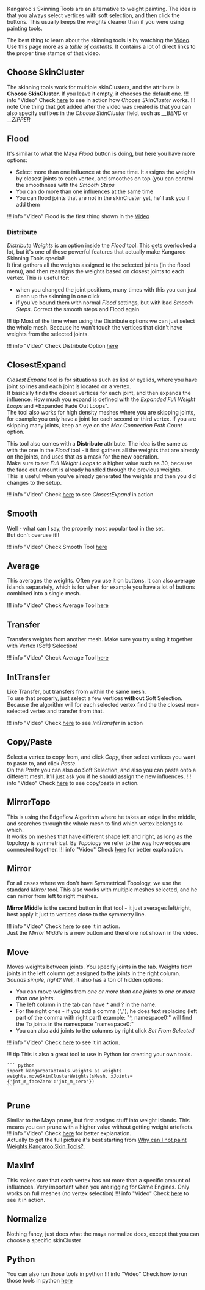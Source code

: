 
Kangaroo's Skinning Tools are an alternative to weight painting. The idea is that you always select vertices with soft selection,
and then click the buttons. This usually keeps the weights cleaner than if you were using painting tools.  

The best thing to learn about the skinning tools is by watching the [Video](https://www.youtube.com/watch?v=z4GYYWd6gS4).  
Use this page more as a *table of contents*. It contains a lot of direct links to the proper time stamps of that video.


## Choose SkinCluster
The skinning tools work for multiple skinClusters, and the attribute is **Choose SkinCluster**. If you leave it empty,
it chooses the default one. 
!!! info "Video"
    Check [here](https://www.youtube.com/watch?v=z4GYYWd6gS4&t=8m13s) to see in action how *Choose SkinCluster* works.
!!! note
    One thing that got added after the video was created is that you can also specify suffixes in the *Choose SkinCluster*
    field, such as *\_\_BEND* or *\_\_ZIPPER* 
 



## Flood
It's similar to what the Maya *Flood* button is doing, but here you have more options:  

-  Select more than one influence at the same time. It assigns the weights by closest joints to each vertex, and smoothes
on top (you can control the smoothness with the *Smooth Steps* 
- You can do more than one influences at the same time
- You can flood joints that are not in the skinCluster yet, he'll ask you if add them


!!! info "Video"
    Flood is the first thing shown in the [Video](https://www.youtube.com/watch?v=z4GYYWd6gS4)


### Distribute 
*Distribute Weights* is an option inside the *Flood* tool. This gets overlooked a lot, but it's one of those powerful 
features that actually make Kangaroo Skinning Tools special!   
It first gathers all the weights assigned to the selected joints (in the flood menu), and then reassigns the weights based 
on closest joints to each vertex.
This is useful for:  

- when you changed the joint positions, many times with this you can just clean up the skinning in one click
- if you've bound them with normal *Flood* settings, but with bad *Smooth Steps*. Correct the smooth steps and Flood again


!!! tip
    Most of the time when using the Distribute options we can just select the whole mesh. Because he won't touch the
    vertices that didn't have weights from the selected joints.

    
!!! info "Video"
    Check Distribute Option [here](https://www.youtube.com/watch?v=z4GYYWd6gS4&t=1m36s)




## ClosestExpand
*Closest Expand* tool is for situations such as lips or eyelids, where you have joint splines and each joint is located
on a vertex.  
It basically finds the closest vertices for each joint, and then expands the influence. How much you expand is defined
with the *Expanded Full Weight Loops* and *Expanded Fade Out Loops".  
The tool also works for high density meshes where you are skipping joints, for example you only have a joint for each second
or third vertex. If you are skipping many joints, keep an eye on the *Max Connection Path Count* option.  

This tool also comes with a **Distribute** attribute. The idea is the same as with the one in the *Flood* tool - it first
gathers all the weights that are already on the joints, and uses that as a mask for the new operation.   
Make sure to set *Full Weight Loops* to a higher value such as 30, because the fade out amount is already handled through 
the previous weights.  
This is useful when you've already generated the weights and then you did changes to the setup.  

!!! info "Video"
    Check [here](https://www.youtube.com/watch?v=z4GYYWd6gS4&t=12m15s) to see *ClosestExpand* in action  



## Smooth
Well - what can I say, the properly most popular tool in the set.  
But don't overuse it!!

!!! info "Video"
    Check Smooth Tool [here](https://www.youtube.com/watch?v=z4GYYWd6gS4&t=3m26s)


## Average
This averages the weights. Often you use it on buttons. It can also average islands separately, which is for when 
for example you have a lot of buttons combined into a single mesh.  

!!! info "Video"
    Check Average Tool [here](https://www.youtube.com/watch?v=z4GYYWd6gS4&t=4m08s)


## Transfer 
Transfers weights from another mesh. Make sure you try using it together with Vertex (Soft) Selection!

!!! info "Video"
    Check Average Tool [here](https://www.youtube.com/watch?v=z4GYYWd6gS4&t=4m45s)


## IntTransfer
Like Transfer, but transfers from within the same mesh.  
To use that properly, just select a few vertices **without** Soft Selection. Because the algorithm will for each selected
vertex find the the closest non-selected vertex and transfer from that.   

!!! info "Video"
    Check [here](https://www.youtube.com/watch?v=z4GYYWd6gS4&t=11m32s) to see *IntTransfer* in action  


## Copy/Paste
Select a vertex to copy from, and click *Copy*, then select vertices you want to paste to, and click *Paste*.  
On the *Paste* you can also do Soft Selection, and also you can paste onto a different mesh. It'll just ask you
if he should assign the new influences.
!!! info "Video"
    Check [here](https://www.youtube.com/watch?v=z4GYYWd6gS4&t=18m27s) to see copy/paste in action.   


## MirrorTopo
This is using the Edgeflow Algorithm where he takes an edge in the middle, and searches through the whole mesh to find
which vertex belongs to which.  
It works on meshes that have different shape left and right, as long as the topology is symmetrical. By *Topology* we refer
to the way how edges are connected together.
!!! info "Video"
    Check [here](https://www.youtube.com/watch?v=z4GYYWd6gS4&t=18m57s) for better explanation.   



## Mirror
For all cases where we don't have Symmetrical Topology, we use the standard *Mirror* tool. This also works with multiple
meshes selected, and he can mirror from left to right meshes.

**Mirror Middle** is the second button in that tool - it just averages left/right, best apply it just to vertices close to the symmetry line.

!!! info "Video"
    Check [here](https://www.youtube.com/watch?v=z4GYYWd6gS4&t=20m50s) to see it in action.    
    Just the *Mirror Middle* is a new button and therefore not shown in the video.



## Move
Moves weights between joints. 
You specify joints in the tab. Weights from joints in the left column get assigned to the joints in the right column.  
*Sounds simple, right?* Well, it also has a ton of hidden options:  

- You can move weights from *one or more than one joints* to *one or more than one joints*.  
- The left column in the tab can have * and ? in the name.
- For the right ones - if you add a comma (","), he does text replacing (left part of the comma with right part)
example: "^, namespace0:" will find the To joints in the namespace "namespace0:"
- You can also add joints to the columns by right click *Set From Selected*

!!! info "Video"
    Check [here](https://www.youtube.com/watch?v=z4GYYWd6gS4&t=21m39s) to see it in action.    


!!! tip
    This is also a great tool to use in Python for creating your own tools.
    
    ``` python
    import kangarooTabTools.weights as weights
    weights.moveSkinClusterWeights(sMesh, xJoints={'jnt_m_faceZero':'jnt_m_zero'})
    ```


## Prune
Similar to the Maya prune, but first assigns stuff into weight islands. This means you can prune with a higher value
without getting weight artefacts.
!!! info "Video"
    Check [here](https://www.youtube.com/watch?v=z4GYYWd6gS4&t=16m37s) for better explanation.   
    Actually to get the full picture it's best starting from 
    [Why can I not paint Weights Kangaroo Skin Tools?](https://www.youtube.com/watch?v=z4GYYWd6gS4&t=15m57s).


## MaxInf
This makes sure that each vertex has not more than a specific amount of influences. Very important when you are rigging for Game Engines.
Only works on full meshes (no vertex selection)
!!! info "Video"
    Check [here](https://www.youtube.com/watch?v=z4GYYWd6gS4&t=25m29s) to see it in action.   


## Normalize
Nothing fancy, just does what the maya normalize does, except that you can choose a specific skinCluster



## Python
You can also run those tools in python
!!! info "Video"
    Check how to run those tools in python [here](https://www.youtube.com/watch?v=z4GYYWd6gS4&t=3m32s)

